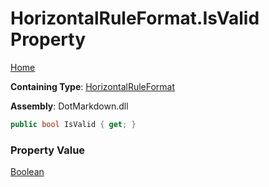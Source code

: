 # HorizontalRuleFormat\.IsValid Property

[Home](../../../README.md)

**Containing Type**: [HorizontalRuleFormat](../README.md)

**Assembly**: DotMarkdown\.dll

```csharp
public bool IsValid { get; }
```

### Property Value

[Boolean](https://docs.microsoft.com/en-us/dotnet/api/system.boolean)

